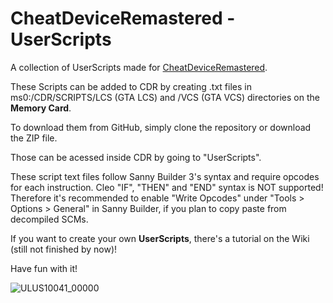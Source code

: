 # CheatDeviceRemastered - UserScripts

A collection of UserScripts made for [CheatDeviceRemastered](http://cheatdeviceremastered.com/ "Official Website").

These Scripts can be added to CDR by creating .txt files in ms0:/CDR/SCRIPTS/LCS (GTA LCS) and /VCS (GTA VCS) directories on the **Memory Card**.

To download them from GitHub, simply clone the repository or download the ZIP file.

Those can be acessed inside CDR by going to "UserScripts".

These script text files follow Sanny Builder 3's syntax and require opcodes for each instruction. 
Cleo "IF", "THEN" and "END" syntax is NOT supported! Therefore it's recommended to enable "Write Opcodes" under "Tools > Options > General" in Sanny Builder, if you plan to copy paste from decompiled SCMs.

If you want to create your own **UserScripts**, there's a tutorial on the Wiki (still not finished by now)!

Have fun with it!

![ULUS10041_00000](https://user-images.githubusercontent.com/88230635/192602694-38830bc6-0a68-4403-9af1-b074325f9905.jpg)

